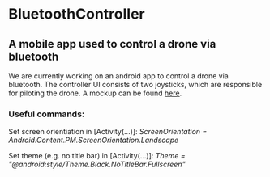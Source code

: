 # BluetoothController
## A mobile app used to control a drone via bluetooth
We are currently working on an android app to control a drone via bluetooth.
The controller UI consists of two joysticks, which are responsible for piloting the drone. A mockup can be found [here](https://app.moqups.com/sguertl/jfRWDm1V0m/view).

### Useful commands:
Set screen orientiation in [Activity(...)]: *ScreenOrientation = Android.Content.PM.ScreenOrientation.Landscape*

Set theme (e.g. no title bar) in [Activity(...)]: *Theme = "@android:style/Theme.Black.NoTitleBar.Fullscreen"*
